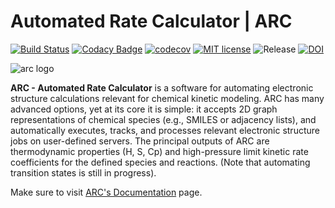 # Automated Rate Calculator | ARC

[![Build Status](https://travis-ci.org/ReactionMechanismGenerator/ARC.svg?branch=master)](https://travis-ci.org/ReactionMechanismGenerator/ARC)
[![Codacy Badge](https://api.codacy.com/project/badge/Grade/cf06bcc72d024b79834c300f39219471)](https://www.codacy.com/app/ReactionMechanismGenerator/ARC?utm_source=github.com&amp;utm_medium=referral&amp;utm_content=ReactionMechanismGenerator/ARC&amp;utm_campaign=Badge_Grade)
[![codecov](https://codecov.io/gh/ReactionMechanismGenerator/ARC/branch/master/graph/badge.svg)](https://codecov.io/gh/ReactionMechanismGenerator/ARC)
[![MIT license](http://img.shields.io/badge/license-MIT-brightgreen.svg)](http://opensource.org/licenses/MIT)
![Release](https://img.shields.io/badge/version-1.1.0-blue.svg)
[![DOI](https://zenodo.org/badge/DOI/10.5281/zenodo.3356849.svg)](https://doi.org/10.5281/zenodo.3356849)

<img src="https://github.com/ReactionMechanismGenerator/ARC/blob/master/logo/ARC-logo-small.jpg" alt="arc logo"/>

**ARC - Automated Rate Calculator** is a software for automating
electronic structure calculations relevant for chemical kinetic modeling.
ARC has many advanced options, yet at its core it is simple: it accepts 2D
graph representations of chemical species (e.g., SMILES or adjacency lists),
and  automatically executes, tracks, and processes relevant electronic structure
jobs on user-defined servers. The principal outputs of ARC are thermodynamic properties
(H, S, Cp) and high-pressure limit kinetic rate coefficients for the defined species
and reactions.
(Note that automating transition states is still in progress).

Make sure to visit <a href="https://reactionmechanismgenerator.github.io/ARC/index.html">ARC's Documentation</a> page.

